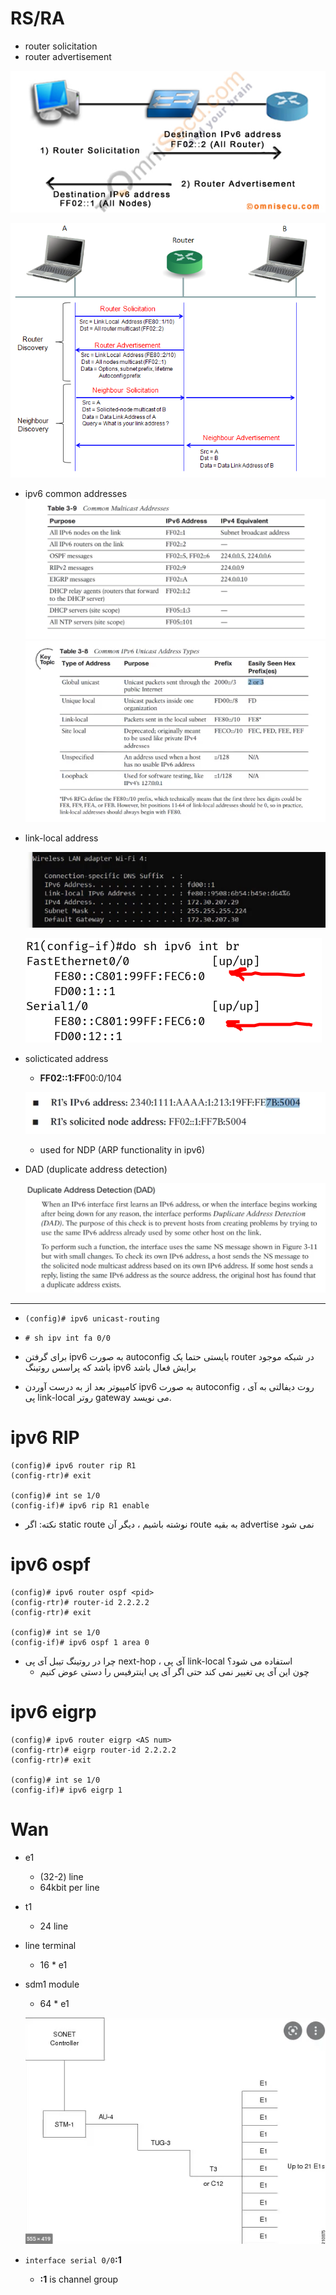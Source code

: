 # RS/RA
- router solicitation 
- router advertisement

![](../_resources/router-solicitation-and-router-advertisement-1431970894.jpg)

![](../_resources/IPv6_InitialTransaction-1592638706.png)

- ipv6 common addresses
![](../_resources/swappy-20220713-195833.png)
![](../_resources/swappy-20220713-195837.png)




- link-local address

	![](../_resources/swappy-20220712-235624.png)

	![](../_resources/swappy-20220713-195825.png)



- solicticated address
	+ **FF02::1:FF**00:0/104

	![](../_resources/swappy-20220713-195831.png)

	+ used for NDP (ARP functionality in ipv6)
	
	
- DAD (duplicate address detection)
	
	![](../_resources/swappy-20220715-080719.png)


---

- `(config)# ipv6 unicast-routing`

- `# sh ipv int fa 0/0`


- برای گرفتن ipv6 به صورت autoconfig بایستی حتما یک router در شبکه موجود باشد که پراسس روتینگ ipv6 برایش فعال باشد 
- کامپیوتر بعد از به درست آوردن ipv6 به صورت autoconfig ، روت دیفالتی به آی پی link-local روتر gateway می نویسد.


# ipv6 RIP

```
(config)# ipv6 router rip R1
(config-rtr)# exit

(config)# int se 1/0
(config-if)# ipv6 rip R1 enable
```

- نکته: اگر static route نوشته باشیم ، دیگر آن route به بقیه advertise نمی شود


# ipv6 ospf
```
(config)# ipv6 router ospf <pid>
(config-rtr)# router-id 2.2.2.2
(config-rtr)# exit

(config)# int se 1/0
(config-if)# ipv6 ospf 1 area 0
```

- چرا در روتینگ تیبل آی پی next-hop ، آی پی link-local استفاده می شود؟ 
	+ چون این آی پی تغییر نمی کند حتی اگر آی پی اینترفیس را دستی عوض کنیم
	

# ipv6 eigrp
```
(config)# ipv6 router eigrp <AS num>
(config-rtr)# eigrp router-id 2.2.2.2
(config-rtr)# exit

(config)# int se 1/0
(config-if)# ipv6 eigrp 1
```



# Wan

- e1
	+ (32-2) line
	+ 64kbit per line
	
- t1
	+ 24 line

- line terminal
	+ 16 * e1
	
- sdm1 module
	+ 64 * e1
	
	![](../_resources/swappy-20220715-074640.png)

	
- `interface serial 0/0`**:1**
	+ **:1** is channel group